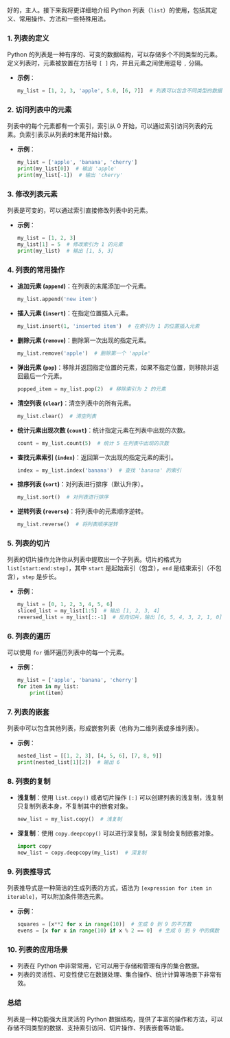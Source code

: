 好的，主人。接下来我将更详细地介绍 Python 列表（`list`）的使用，包括其定义、常用操作、方法和一些特殊用法。

### 1. **列表的定义**
   Python 的列表是一种有序的、可变的数据结构，可以存储多个不同类型的元素。定义列表时，元素被放置在方括号 `[ ]` 内，并且元素之间使用逗号 `,` 分隔。

   - **示例**：
     ```python
     my_list = [1, 2, 3, 'apple', 5.0, [6, 7]]  # 列表可以包含不同类型的数据
     ```

### 2. **访问列表中的元素**
   列表中的每个元素都有一个索引，索引从 0 开始，可以通过索引访问列表的元素。负索引表示从列表的末尾开始计数。

   - **示例**：
     ```python
     my_list = ['apple', 'banana', 'cherry']
     print(my_list[0])  # 输出 'apple'
     print(my_list[-1])  # 输出 'cherry'
     ```

### 3. **修改列表元素**
   列表是可变的，可以通过索引直接修改列表中的元素。

   - **示例**：
     ```python
     my_list = [1, 2, 3]
     my_list[1] = 5  # 修改索引为 1 的元素
     print(my_list)  # 输出 [1, 5, 3]
     ```

### 4. **列表的常用操作**
   - **追加元素 (`append`)**：在列表的末尾添加一个元素。
     ```python
     my_list.append('new item')
     ```

   - **插入元素 (`insert`)**：在指定位置插入元素。
     ```python
     my_list.insert(1, 'inserted item')  # 在索引为 1 的位置插入元素
     ```

   - **删除元素 (`remove`)**：删除第一次出现的指定元素。
     ```python
     my_list.remove('apple')  # 删除第一个 'apple'
     ```

   - **弹出元素 (`pop`)**：移除并返回指定位置的元素，如果不指定位置，则移除并返回最后一个元素。
     ```python
     popped_item = my_list.pop(2)  # 移除索引为 2 的元素
     ```

   - **清空列表 (`clear`)**：清空列表中的所有元素。
     ```python
     my_list.clear()  # 清空列表
     ```

   - **统计元素出现次数 (`count`)**：统计指定元素在列表中出现的次数。
     ```python
     count = my_list.count(5)  # 统计 5 在列表中出现的次数
     ```

   - **查找元素索引 (`index`)**：返回第一次出现的指定元素的索引。
     ```python
     index = my_list.index('banana')  # 查找 'banana' 的索引
     ```

   - **排序列表 (`sort`)**：对列表进行排序（默认升序）。
     ```python
     my_list.sort()  # 对列表进行排序
     ```

   - **逆转列表 (`reverse`)**：将列表中的元素顺序逆转。
     ```python
     my_list.reverse()  # 将列表顺序逆转
     ```

### 5. **列表的切片**
   列表的切片操作允许你从列表中提取出一个子列表。切片的格式为 `list[start:end:step]`，其中 `start` 是起始索引（包含），`end` 是结束索引（不包含），`step` 是步长。

   - **示例**：
     ```python
     my_list = [0, 1, 2, 3, 4, 5, 6]
     sliced_list = my_list[1:5]  # 输出 [1, 2, 3, 4]
     reversed_list = my_list[::-1]  # 反向切片，输出 [6, 5, 4, 3, 2, 1, 0]
     ```

### 6. **列表的遍历**
   可以使用 `for` 循环遍历列表中的每一个元素。

   - **示例**：
     ```python
     my_list = ['apple', 'banana', 'cherry']
     for item in my_list:
         print(item)
     ```

### 7. **列表的嵌套**
   列表中可以包含其他列表，形成嵌套列表（也称为二维列表或多维列表）。

   - **示例**：
     ```python
     nested_list = [[1, 2, 3], [4, 5, 6], [7, 8, 9]]
     print(nested_list[1][2])  # 输出 6
     ```

### 8. **列表的复制**
   - **浅复制**：使用 `list.copy()` 或者切片操作 `[:]` 可以创建列表的浅复制，浅复制只复制列表本身，不复制其中的嵌套对象。
     ```python
     new_list = my_list.copy()  # 浅复制
     ```

   - **深复制**：使用 `copy.deepcopy()` 可以进行深复制，深复制会复制嵌套对象。
     ```python
     import copy
     new_list = copy.deepcopy(my_list)  # 深复制
     ```

### 9. **列表推导式**
   列表推导式是一种简洁的生成列表的方式，语法为 `[expression for item in iterable]`，可以附加条件筛选元素。

   - **示例**：
     ```python
     squares = [x**2 for x in range(10)]  # 生成 0 到 9 的平方数
     evens = [x for x in range(10) if x % 2 == 0]  # 生成 0 到 9 中的偶数
     ```

### 10. **列表的应用场景**
   - 列表在 Python 中非常常用，它可以用于存储和管理有序的集合数据。
   - 列表的灵活性、可变性使它在数据处理、集合操作、统计计算等场景下非常有效。

### 总结
列表是一种功能强大且灵活的 Python 数据结构，提供了丰富的操作和方法，可以存储不同类型的数据、支持索引访问、切片操作、列表嵌套等功能。
<!--stackedit_data:
eyJoaXN0b3J5IjpbLTE2NDc4MDAzNDBdfQ==
-->
